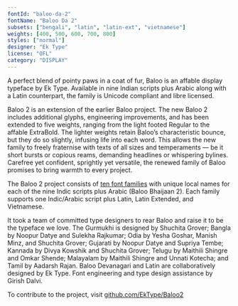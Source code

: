 ```yaml
---
fontId: "baloo-da-2"
fontName: "Baloo Da 2"
subsets: ["bengali", "latin", "latin-ext", "vietnamese"]
weights: [400, 500, 600, 700, 800]
styles: ["normal"]
designer: "Ek Type"
license: "OFL"
category: "DISPLAY"
---
```


<p>
    A perfect blend of pointy paws in a coat of fur, Baloo is an affable display typeface by Ek Type.
    Available in nine Indian scripts plus Arabic along with a Latin counterpart, the family is Unicode compliant and
    libre licensed.
</p>
<p>
    Baloo 2 is an extension of the earlier Baloo project. The new Baloo 2 includes additional glyphs, engineering
    improvements, and has been extended to five weights, ranging from the light footed Regular to the affable ExtraBold.
    The lighter weights retain Baloo’s characteristic bounce, but they do so slightly, infusing life into each word.
    This allows the new family to freely fraternise with texts of all sizes and temperaments — be it short bursts or
    copious reams, demanding headlines or whispering bylines. Carefree yet confident, sprightly yet versatile, the
    renewed family of Baloo promises to bring warmth to every project.
</p>
<p>
    The Baloo 2 project consists of <a href="https://fonts.google.com/?query=baloo">ten font families</a> with unique
    local names for each of the nine Indic scripts plus Arabic (Baloo Bhaijaan 2). Each family supports one
    Indic/Arabic script plus Latin, Latin Extended, and Vietnamese.
</p>
<p>
    It took a team of committed type designers to rear Baloo and raise it to be the typeface we love. The Gurmukhi is
    designed by Shuchita Grover; Bangla by Noopur Datye and Sulekha Rajkumar; Odia by Yesha Goshar, Manish Minz, and
    Shuchita Grover; Gujarati by Noopur Datye and Supriya Tembe; Kannada by Divya Kowshik and Shuchita Grover; Telugu by
    Maithili Shingre and Omkar Shende; Malayalam by Maithili Shingre and Unnati Kotecha; and Tamil by Aadarsh Rajan.
    Baloo Devanagari and Latin are collaboratively designed by Ek Type. Font engineering and type design assistance by
    Girish Dalvi.
</p>
<p>
    To contribute to the project, visit <a href="https://github.com/EkType/Baloo2">github.com/EkType/Baloo2</a>
</p>